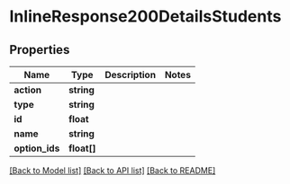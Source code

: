 # InlineResponse200DetailsStudents

## Properties
Name | Type | Description | Notes
------------ | ------------- | ------------- | -------------
**action** | **string** |  | 
**type** | **string** |  | 
**id** | **float** |  | 
**name** | **string** |  | 
**option_ids** | **float[]** |  | 

[[Back to Model list]](../../README.md#documentation-for-models) [[Back to API list]](../../README.md#documentation-for-api-endpoints) [[Back to README]](../../README.md)

